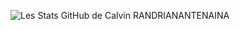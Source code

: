 ![Les Stats GitHub de Calvin RANDRIANANTENAINA](https://github-readme-stats.vercel.app/api?username=randricalvin&show_icons=true&theme=merko)

